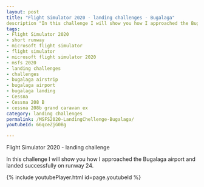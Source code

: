 ```yaml
---
layout: post
title: "Flight Simulator 2020 - landing challenges - Bugalaga"
description "In this challenge I will show you how I approached the Bugalaga airport and landed successfully on runway 24."
tags:
- Flight Simulator 2020
- short runway
- microsoft flight simulator
- flight simulator
- microsoft flight simulator 2020
- msfs 2020
- landing challenges
- challenges
- bugalaga airstrip
- bugalaga airport
- bugalaga landing
- Cessna
- Cessna 208 B
- cessna 208b grand caravan ex
category: landing challenges
permalink: /MSFS2020-LandingChellenge-Bugalaga/
youtubeId: 66qceZjG0Bg

---
```


Flight Simulator 2020 - landing challenge

In this challenge I will show you how I approached the Bugalaga airport and landed successfully on runway 24.

{% include youtubePlayer.html id=page.youtubeId %}